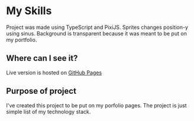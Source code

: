# My Skills
Project was made using TypeScript and PixiJS. Sprites changes position-y using sinus. Background is transparent because it was meant to be put on my portfolio.

## Where can I see it?
Live version is hosted on [GitHub Pages](https://mateuszsuder.github.io/Pixi-Skills/)

## Purpose of project
I've created this project to be put on my porfolio pages. The project is just simple list of my technology stack.
